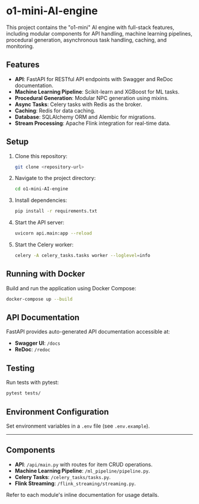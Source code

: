 # o1-mini-AI-engine
This project contains the "o1-mini" AI engine with full-stack features, including modular components for API handling, machine learning pipelines, procedural generation, asynchronous task handling, caching, and monitoring.

## Features
- **API**: FastAPI for RESTful API endpoints with Swagger and ReDoc documentation.
- **Machine Learning Pipeline**: Scikit-learn and XGBoost for ML tasks.
- **Procedural Generation**: Modular NPC generation using mixins.
- **Async Tasks**: Celery tasks with Redis as the broker.
- **Caching**: Redis for data caching.
- **Database**: SQLAlchemy ORM and Alembic for migrations.
- **Stream Processing**: Apache Flink integration for real-time data.

## Setup
1. Clone this repository:
    ```bash
    git clone <repository-url>
    ```
2. Navigate to the project directory:
    ```bash
    cd o1-mini-AI-engine
    ```
3. Install dependencies:
    ```bash
    pip install -r requirements.txt
    ```
4. Start the API server:
    ```bash
    uvicorn api.main:app --reload
    ```
5. Start the Celery worker:
    ```bash
    celery -A celery_tasks.tasks worker --loglevel=info
    ```

## Running with Docker
Build and run the application using Docker Compose:
```bash
docker-compose up --build
```

## API Documentation
FastAPI provides auto-generated API documentation accessible at:
- **Swagger UI**: `/docs`
- **ReDoc**: `/redoc`

## Testing
Run tests with pytest:
```bash
pytest tests/
```

## Environment Configuration
Set environment variables in a `.env` file (see `.env.example`).

---

## Components
- **API**: `/api/main.py` with routes for item CRUD operations.
- **Machine Learning Pipeline**: `/ml_pipeline/pipeline.py`.
- **Celery Tasks**: `/celery_tasks/tasks.py`.
- **Flink Streaming**: `/flink_streaming/streaming.py`.

Refer to each module's inline documentation for usage details.
